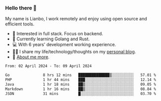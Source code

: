 ### Hello there 👋

My name is Lianbo, I work remotely and enjoy using open source and efficient tools.

- 🔭 Interested in full stack. Focus on backend.
- 🌱 Currently learning Golang and Rust.
- 💻 With 6 years' development working experience.
- ✍🏻 I share my life/technology/thoughts on my [personal blog](https://godruoyi.com).
- 👒 [About me more](https://godruoyi.com/posts/About-godruoyi).

<!--START_SECTION:waka-->

```txt
From: 02 April 2024 - To: 09 April 2024

Go               8 hrs 12 mins   ██████████████▒░░░░░░░░░░   57.01 %
PHP              1 hr 44 mins    ███░░░░░░░░░░░░░░░░░░░░░░   12.14 %
Java             1 hr 18 mins    ██▒░░░░░░░░░░░░░░░░░░░░░░   09.05 %
Markdown         1 hr 16 mins    ██▒░░░░░░░░░░░░░░░░░░░░░░   08.84 %
JSON             31 mins         █░░░░░░░░░░░░░░░░░░░░░░░░   03.70 %
```

<!--END_SECTION:waka-->
